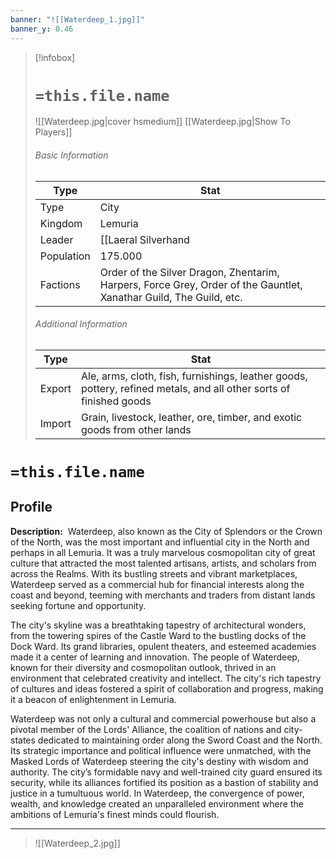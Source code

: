 ```yaml
---
banner: "![[Waterdeep_1.jpg]]"
banner_y: 0.46
---
```


> [!infobox]
> # `=this.file.name`
>  ![[Waterdeep.jpg|cover hsmedium]]
> [[Waterdeep.jpg|Show To Players]]
> ###### Basic Information
> Type |  Stat |
> ---|---|
> Type | City |
> Kingdom | Lemuria |
> Leader | [[Laeral Silverhand|Lady Laeral Silverhand]] |
> Population | 175.000 |
> Factions | Order of the Silver Dragon, Zhentarim, Harpers, Force Grey, Order of the Gauntlet, Xanathar Guild, The Guild, etc. |
> ###### Additional Information
> Type |  Stat |
> ---|---|
> Export | Ale, arms, cloth, fish, furnishings, leather goods, pottery, refined metals, and all other sorts of finished goods |
> Import | Grain, livestock, leather, ore, timber, and exotic goods from other lands |

# `=this.file.name`
## Profile

**Description:** 
Waterdeep, also known as the City of Splendors or the Crown of the North, was the most important and influential city in the North and perhaps in all Lemuria. It was a truly marvelous cosmopolitan city of great culture that attracted the most talented artisans, artists, and scholars from across the Realms. With its bustling streets and vibrant marketplaces, Waterdeep served as a commercial hub for financial interests along the coast and beyond, teeming with merchants and traders from distant lands seeking fortune and opportunity.

The city's skyline was a breathtaking tapestry of architectural wonders, from the towering spires of the Castle Ward to the bustling docks of the Dock Ward. Its grand libraries, opulent theaters, and esteemed academies made it a center of learning and innovation. The people of Waterdeep, known for their diversity and cosmopolitan outlook, thrived in an environment that celebrated creativity and intellect. The city's rich tapestry of cultures and ideas fostered a spirit of collaboration and progress, making it a beacon of enlightenment in Lemuria.

Waterdeep was not only a cultural and commercial powerhouse but also a pivotal member of the Lords' Alliance, the coalition of nations and city-states dedicated to maintaining order along the Sword Coast and the North. Its strategic importance and political influence were unmatched, with the Masked Lords of Waterdeep steering the city's destiny with wisdom and authority. The city’s formidable navy and well-trained city guard ensured its security, while its alliances fortified its position as a bastion of stability and justice in a tumultuous world. In Waterdeep, the convergence of power, wealth, and knowledge created an unparalleled environment where the ambitions of Lemuria's finest minds could flourish.

---
>  ![[Waterdeep_2.jpg]]